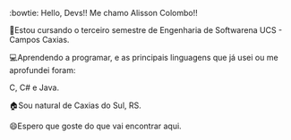 :bowtie: Hello, Devs!!
Me chamo Alisson Colombo!!

📖Estou cursando o terceiro semestre de Engenharia de Softwarena UCS - Campos Caxias.

:computer:Aprendendo a programar, e as principais linguagens que já usei ou me aprofundei foram: 

C, C# e Java.

🏠Sou natural de Caxias do Sul, RS.

😄Espero que goste do que vai encontrar aqui.

